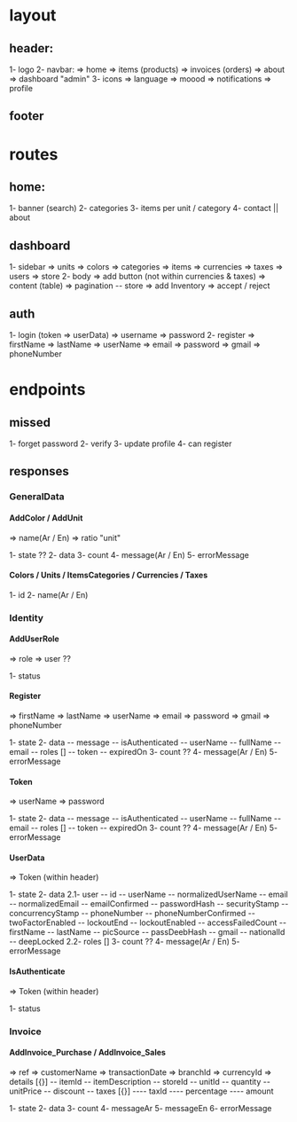 # layout

## header:

1- logo
2- navbar:
=> home
=> items (products)
=> invoices (orders)
=> about
=> dashboard "admin"
3- icons
=> language
=> moood
=> notifications
=> profile

## footer

# routes

## home:

1- banner (search)
2- categories
3- items per unit / category
4- contact || about

## dashboard

1- sidebar
=> units
=> colors
=> categories
=> items
=> currencies
=> taxes
=> users
=> store
2- body
=> add button (not within currencies & taxes)
=> content (table)
=> pagination
-- store
=> add Inventory
=> accept / reject

## auth

1- login (token => userData)
=> username
=> password
2- register
=> firstName
=> lastName
=> userName
=> email
=> password
=> gmail
=> phoneNumber

# endpoints

## missed

1- forget password
2- verify
3- update profile
4- can register

## responses

### GeneralData

#### AddColor / AddUnit

=> name(Ar / En)
=> ratio "unit"

1- state ??
2- data
3- count
4- message(Ar / En)
5- errorMessage

#### Colors / Units / ItemsCategories / Currencies / Taxes

1- id
2- name(Ar / En)

### Identity

#### AddUserRole

=> role
=> user ??

1- status

#### Register

=> firstName
=> lastName
=> userName
=> email
=> password
=> gmail
=> phoneNumber

1- state
2- data
-- message
-- isAuthenticated
-- userName
-- fullName
-- email
-- roles []
-- token
-- expiredOn
3- count ??
4- message(Ar / En)
5- errorMessage

#### Token

=> userName
=> password

1- state
2- data
-- message
-- isAuthenticated
-- userName
-- fullName
-- email
-- roles []
-- token
-- expiredOn
3- count ??
4- message(Ar / En)
5- errorMessage

#### UserData

=> Token (within header)

1- state
2- data
2.1- user
-- id
-- userName
-- normalizedUserName
-- email
-- normalizedEmail
-- emailConfirmed
-- passwordHash
-- securityStamp
-- concurrencyStamp
-- phoneNumber
-- phoneNumberConfirmed
-- twoFactorEnabled
-- lockoutEnd
-- lockoutEnabled
-- accessFailedCount
-- firstName
-- lastName
-- picSource
-- passDeebHash
-- gmail
-- nationalId
-- deepLocked
2.2- roles []
3- count ??
4- message(Ar / En)
5- errorMessage

#### IsAuthenticate

=> Token (within header)

1- status

### Invoice

#### AddInvoice_Purchase / AddInvoice_Sales

=> ref
=> customerName
=> transactionDate
=> branchId
=> currencyId
=> details [{}]
-- itemId
-- itemDescription
-- storeId
-- unitId
-- quantity
-- unitPrice
-- discount
-- taxes [{}]
---- taxId
---- percentage
---- amount

1- state
2- data
3- count
4- messageAr
5- messageEn
6- errorMessage
